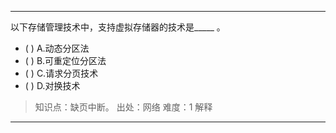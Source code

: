 ---
以下存储管理技术中，支持虚拟存储器的技术是_____ 。
- ( ) A.动态分区法 
- ( ) B.可重定位分区法 
- ( ) C.请求分页技术 
- ( ) D.对换技术

> 知识点：缺页中断。
> 出处：网络
> 难度：1
> 解释

---
